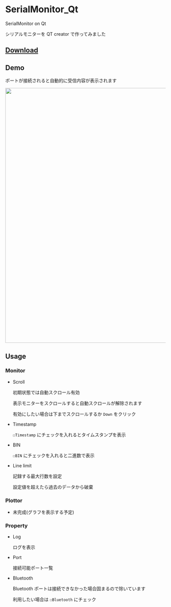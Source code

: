 # SerialMonitor_Qt

SerialMonitor on Qt

シリアルモニターを QT creator で作ってみました

<h2><a href="https://github.com/CaseyNelson314/SerialMonitor_Qt/releases/download/qt/SerialMonitorQt.zip">Download</a></h2>

## Demo

ポートが接続されると自動的に受信内容が表示されます

<img width=800 src="https://user-images.githubusercontent.com/91818705/171824071-a2f0f551-368a-47d0-868d-9301782ce182.png">

## Usage

### Monitor

  - Scroll
  
    初期状態では自動スクロール有効
  
    表示モニターをスクロールすると自動スクロールが解除されます
  
    有効にしたい場合は下までスクロールするか `Down` をクリック
  
  - Timestamp

    `☐Timestamp` にチェックを入れるとタイムスタンプを表示
  
  - BIN

    `☐BIN` にチェックを入れると二進数で表示
    
  - Line limit

    記録する最大行数を設定
    
    設定値を超えたら過去のデータから破棄

### Plottor
  
  - 未完成(グラフを表示する予定)
  

### Property

  - Log

    ログを表示
    
  - Port

    接続可能ポート一覧
    
  - Bluetooth

    Bluetooth ポートは接続できなかった場合固まるので除いています

    利用したい場合は `☐Bluetooth` にチェック

